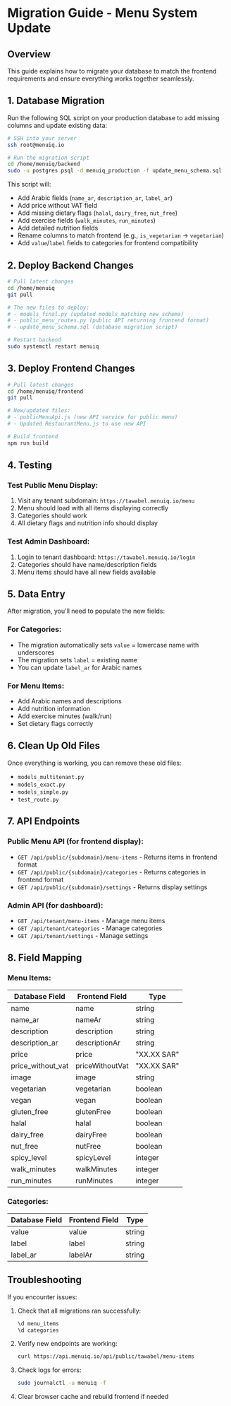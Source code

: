 # Migration Guide - Menu System Update

## Overview
This guide explains how to migrate your database to match the frontend requirements and ensure everything works together seamlessly.

## 1. Database Migration

Run the following SQL script on your production database to add missing columns and update existing data:

```bash
# SSH into your server
ssh root@menuiq.io

# Run the migration script
cd /home/menuiq/backend
sudo -u postgres psql -d menuiq_production -f update_menu_schema.sql
```

This script will:
- Add Arabic fields (`name_ar`, `description_ar`, `label_ar`)
- Add price without VAT field
- Add missing dietary flags (`halal`, `dairy_free`, `nut_free`)
- Add exercise fields (`walk_minutes`, `run_minutes`)
- Add detailed nutrition fields
- Rename columns to match frontend (e.g., `is_vegetarian` → `vegetarian`)
- Add `value`/`label` fields to categories for frontend compatibility

## 2. Deploy Backend Changes

```bash
# Pull latest changes
cd /home/menuiq
git pull

# The new files to deploy:
# - models_final.py (updated models matching new schema)
# - public_menu_routes.py (public API returning frontend format)
# - update_menu_schema.sql (database migration script)

# Restart backend
sudo systemctl restart menuiq
```

## 3. Deploy Frontend Changes

```bash
# Pull latest changes
cd /home/menuiq/frontend
git pull

# New/updated files:
# - publicMenuApi.js (new API service for public menu)
# - Updated RestaurantMenu.js to use new API

# Build frontend
npm run build
```

## 4. Testing

### Test Public Menu Display:
1. Visit any tenant subdomain: `https://tawabel.menuiq.io/menu`
2. Menu should load with all items displaying correctly
3. Categories should work
4. All dietary flags and nutrition info should display

### Test Admin Dashboard:
1. Login to tenant dashboard: `https://tawabel.menuiq.io/login`
2. Categories should have name/description fields
3. Menu items should have all new fields available

## 5. Data Entry

After migration, you'll need to populate the new fields:

### For Categories:
- The migration automatically sets `value` = lowercase name with underscores
- The migration sets `label` = existing name
- You can update `label_ar` for Arabic names

### For Menu Items:
- Add Arabic names and descriptions
- Add nutrition information
- Add exercise minutes (walk/run)
- Set dietary flags correctly

## 6. Clean Up Old Files

Once everything is working, you can remove these old files:
- `models_multitenant.py`
- `models_exact.py`
- `models_simple.py`
- `test_route.py`

## 7. API Endpoints

### Public Menu API (for frontend display):
- `GET /api/public/{subdomain}/menu-items` - Returns items in frontend format
- `GET /api/public/{subdomain}/categories` - Returns categories in frontend format
- `GET /api/public/{subdomain}/settings` - Returns display settings

### Admin API (for dashboard):
- `GET /api/tenant/menu-items` - Manage menu items
- `GET /api/tenant/categories` - Manage categories
- `GET /api/tenant/settings` - Manage settings

## 8. Field Mapping

### Menu Items:
| Database Field | Frontend Field | Type |
|---------------|----------------|------|
| name | name | string |
| name_ar | nameAr | string |
| description | description | string |
| description_ar | descriptionAr | string |
| price | price | "XX.XX SAR" |
| price_without_vat | priceWithoutVat | "XX.XX SAR" |
| image | image | string |
| vegetarian | vegetarian | boolean |
| vegan | vegan | boolean |
| gluten_free | glutenFree | boolean |
| halal | halal | boolean |
| dairy_free | dairyFree | boolean |
| nut_free | nutFree | boolean |
| spicy_level | spicyLevel | integer |
| walk_minutes | walkMinutes | integer |
| run_minutes | runMinutes | integer |

### Categories:
| Database Field | Frontend Field | Type |
|---------------|----------------|------|
| value | value | string |
| label | label | string |
| label_ar | labelAr | string |

## Troubleshooting

If you encounter issues:

1. Check that all migrations ran successfully:
   ```sql
   \d menu_items
   \d categories
   ```

2. Verify new endpoints are working:
   ```bash
   curl https://api.menuiq.io/api/public/tawabel/menu-items
   ```

3. Check logs for errors:
   ```bash
   sudo journalctl -u menuiq -f
   ```

4. Clear browser cache and rebuild frontend if needed